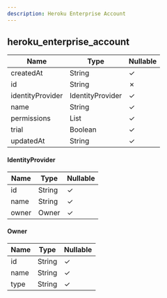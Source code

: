 ```yaml
---
description: Heroku Enterprise Account
---
```

heroku_enterprise_account
-------------------------

| **Name**         | **Type**         | **Nullable** |
| ---------------- | ---------------- | ------------ |
| createdAt        | String           | &check;      |
| id               | String           | &cross;      |
| identityProvider | IdentityProvider | &check;      |
| name             | String           | &check;      |
| permissions      | List<String>     | &check;      |
| trial            | Boolean          | &check;      |
| updatedAt        | String           | &check;      |

#### IdentityProvider
| **Name** | **Type** | **Nullable** |
| -------- | -------- | ------------ |
| id       | String   | &check;      |
| name     | String   | &check;      |
| owner    | Owner    | &check;      |

#### Owner
| **Name** | **Type** | **Nullable** |
| -------- | -------- | ------------ |
| id       | String   | &check;      |
| name     | String   | &check;      |
| type     | String   | &check;      |
